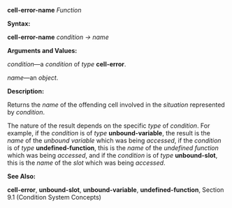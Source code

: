 **cell-error-name** *Function* 

**Syntax:** 

**cell-error-name** *condition → name* 

**Arguments and Values:** 

*condition*—a *condition* of *type* **cell-error**. 

*name*—an *object*. 

**Description:** 

Returns the *name* of the offending cell involved in the *situation* represented by *condition*. 

The nature of the result depends on the specific *type* of *condition*. For example, if the *condition* is of *type* **unbound-variable**, the result is the *name* of the *unbound variable* which was being *accessed*, if the *condition* is of *type* **undefined-function**, this is the *name* of the *undefined function* which was being *accessed*, and if the *condition* is of *type* **unbound-slot**, this is the *name* of the *slot* which was being *accessed*. 

**See Also:** 

**cell-error**, **unbound-slot**, **unbound-variable**, **undefined-function**, Section 9.1 (Condition System Concepts) 


